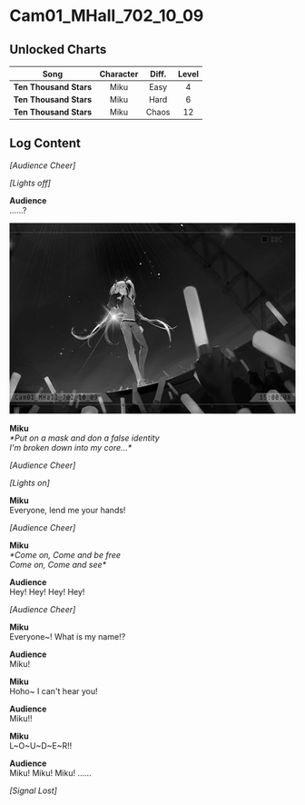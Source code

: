 # Cam01_MHall_702_10_09
## Unlocked Charts
|         Song         |Character|Diff.|Level|
|----------------------|:-------:|:---:|:---:|
|**Ten Thousand Stars**|  Miku   |Easy |  4  |
|**Ten Thousand Stars**|  Miku   |Hard |  6  |
|**Ten Thousand Stars**|  Miku   |Chaos| 12  |

## Log Content
*\[Audience Cheer\]*

*\[Lights off\]*

**Audience**<br>
......?

![mos0201.png](./attachments/mos0201.png)

**Miku**<br>
*\*Put on a mask and don a false identity<br>
I'm broken down into my core...\**

*\[Audience Cheer\]*

*\[Lights on\]*

**Miku**<br>
Everyone, lend me your hands!

*\[Audience Cheer\]*

**Miku**<br>
*\*Come on, Come and be free<br>
Come on, Come and see\**

**Audience**<br>
Hey! Hey! Hey! Hey!

*\[Audience Cheer\]*

**Miku**<br>
Everyone\~! What is my name!?

**Audience**<br>
Miku!

**Miku**<br>
Hoho\~ I can't hear you!

**Audience**<br>
Miku!!

**Miku**<br>
L\~O\~U\~D\~E\~R!!

**Audience**<br>
Miku! Miku! Miku! ......

*[Signal Lost]*